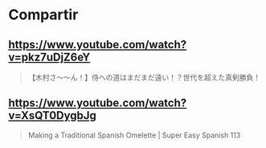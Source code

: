 # Compartir

## https://www.youtube.com/watch?v=pkz7uDjZ6eY

> 【木村さ〜〜ん！】侍への道はまだまだ遠い！？世代を超えた真剣勝負！

## https://www.youtube.com/watch?v=XsQT0DygbJg

> Making a Traditional Spanish Omelette | Super Easy Spanish 113 
